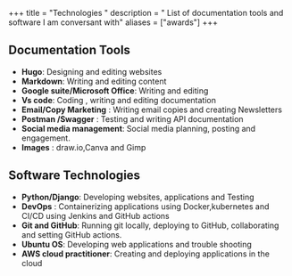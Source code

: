 +++
title = "Technologies "
description = " List of documentation tools and software I am conversant with"
aliases = ["awards"]
+++

## Documentation Tools
- **Hugo**: Designing and editing websites
- **Markdown**: Writing and editing content
- **Google suite/Microsoft Office**: Writing and editing
- **Vs code**: Coding , writing and editing documentation
- **Email/Copy Marketing** : Writing email copies and creating Newsletters
- **Postman /Swagger** : Testing and writing API documentation
- **Social media management**: Social media planning, posting and engagement.
- **Images** : draw.io,Canva and Gimp

## Software Technologies

- **Python/Django**: Developing websites, applications and Testing
- **DevOps** : Containerizing applications using Docker,kubernetes and CI/CD using Jenkins and GitHub actions
- **Git and GitHub**: Running git locally, deploying to GitHub, collaborating and setting GitHub actions.
- **Ubuntu OS**: Developing web applications and trouble shooting
- **AWS cloud practitioner**: Creating and deploying applications in the cloud




